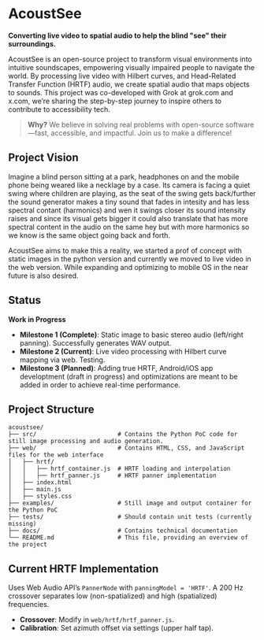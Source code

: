 # AcoustSee
**Converting live video to spatial audio to help the blind "see" their surroundings.**

AcoustSee is an open-source project to transform visual environments into intuitive soundscapes, empowering visually impaired people to navigate the world. By processing live video with Hilbert curves, and Head-Related Transfer Function (HRTF) audio, we create spatial audio that maps objects to sounds. This project was co-developed with Grok at grok.com and x.com, we’re sharing the step-by-step journey to inspire others to contribute to accessibility tech.

> **Why?** We believe in solving real problems with open-source software—fast, accessible, and impactful. Join us to make a difference!

## Project Vision
Imagine a blind person sitting at a park, headphones on and the mobile phone being weared like a necklage by a case. Its camera is facing a quiet swing where children are playing, as the seat of the swing gets back/further the sound generator makes a tiny sound that fades in intesity and has less spectral contant (harmonics) and wen it swings closer its sound intensity raises and since its visual gets bigger it could also translate that has more spectral content in the audio on the same hey but with more harmonics so we know is the same object going back and forth. 

AcoustSee aims to make this a reality, we started a prof of concept with static images in the python version and currently we moved to live video in the web version. While expanding and optimizing to mobile OS in the near future is also desired.

## Status
**Work in Progress**  
- **Milestone 1 (Complete)**: Static image to basic stereo audio (left/right panning). Successfully generates WAV output.  
- **Milestone 2 (Current)**: Live video processing with Hilbert curve mapping via web. Testing.
- **Milestone 3 (Planned)**: Adding true HRTF, Android/iOS app developtment (draft in progress) and optimizations are meant to be added in order to achieve real-time performance.

## Project Structure

```
acoustsee/
├── src/                       # Contains the Python PoC code for still image processing and audio generation.
├── web/                       # Contains HTML, CSS, and JavaScript files for the web interface
│   ├── hrtf/
│   │   ├── hrtf_container.js  # HRTF loading and interpolation
│   │   ├── hrtf_panner.js     # HRTF panner implementation
│   ├── index.html
│   ├── main.js
│   ├── styles.css
├── examples/                  # Still image and output container for the Python PoC
├── tests/                     # Should contain unit tests (currently missing)
├── docs/                      # Contains technical documentation
└── README.md                  # This file, providing an overview of the project
```

## Current HRTF Implementation
Uses Web Audio API’s `PannerNode` with `panningModel = 'HRTF'`. A 200 Hz crossover separates low (non-spatialized) and high (spatialized) frequencies.
- **Crossover**: Modify in `web/hrtf/hrtf_panner.js`.
- **Calibration**: Set azimuth offset via settings (upper half tap).
